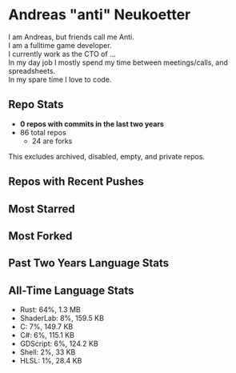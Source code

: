 
# Andreas "anti" Neukoetter

I am Andreas, but friends call me Anti.  
I am a fulltime game developer.  
I currently work as the CTO of ...  
In my day job I mostly spend my time between meetings/calls, and spreadsheets.  
In my spare time I love to code.  

## Repo Stats
- **0 repos with commits in the last two years**
- 86 total repos
  - 24 are forks

This excludes archived, disabled, empty, and private repos.

## Repos with Recent Pushes


## Most Starred


## Most Forked


## Past Two Years Language Stats


## All-Time Language Stats
- Rust: 64%, 1.3 MB
- ShaderLab: 8%, 159.5 KB
- C: 7%, 149.7 KB
- C#: 6%, 115.1 KB
- GDScript: 6%, 124.2 KB
- Shell: 2%, 33 KB
- HLSL: 1%, 28.4 KB

